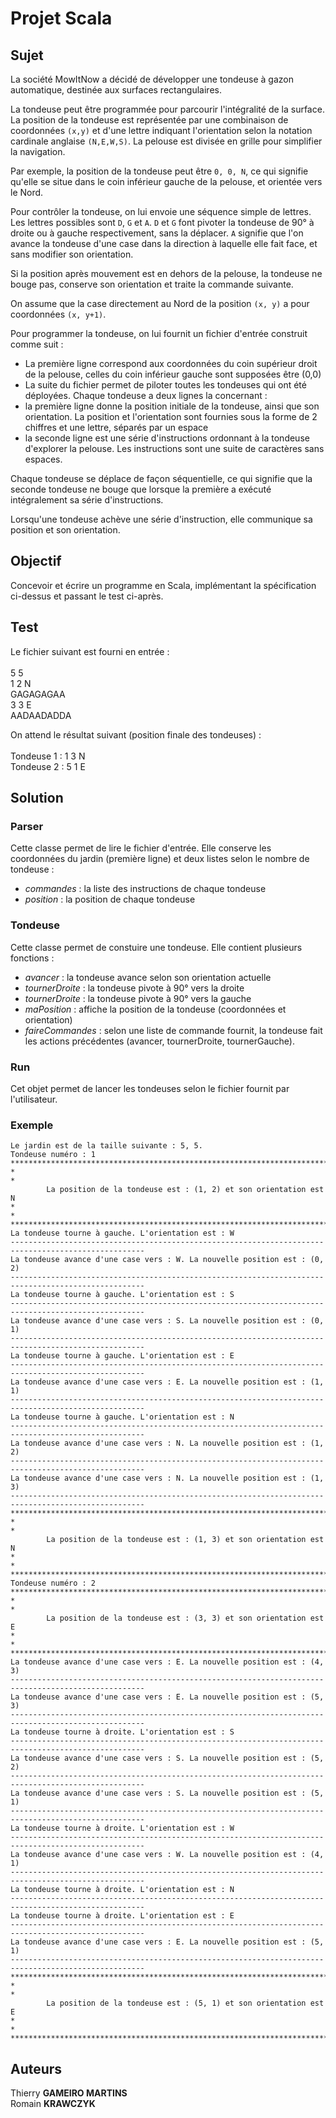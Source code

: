 # Projet Scala

## Sujet

La société MowItNow a décidé de développer une tondeuse à gazon automatique, destinée aux
surfaces rectangulaires.

La tondeuse peut être programmée pour parcourir l'intégralité de la surface.
La position de la tondeuse est représentée par une combinaison de coordonnées `(x,y)` et d'une
lettre indiquant l'orientation selon la notation cardinale anglaise `(N,E,W,S)`. La pelouse est
divisée en grille pour simplifier la navigation.

Par exemple, la position de la tondeuse peut être `0, 0, N`, ce qui signifie qu'elle se situe
dans le coin inférieur gauche de la pelouse, et orientée vers le Nord.

Pour contrôler la tondeuse, on lui envoie une séquence simple de lettres.
Les lettres possibles sont `D`, `G` et `A`.
`D` et `G` font pivoter la tondeuse de 90° à droite ou à gauche respectivement, sans la déplacer. 
`A` signifie que l'on avance la tondeuse d'une case dans la direction à laquelle elle fait face, et sans modifier son orientation.

Si la position après mouvement est en dehors de la pelouse, la tondeuse ne bouge pas,
conserve son orientation et traite la commande suivante.

On assume que la case directement au Nord de la position `(x, y)` a pour coordonnées `(x, y+1)`.

Pour programmer la tondeuse, on lui fournit un fichier d'entrée construit comme suit :

* La première ligne correspond aux coordonnées du coin supérieur droit de la pelouse, celles
du coin inférieur gauche sont supposées être (0,0)
* La suite du fichier permet de piloter toutes les tondeuses qui ont été déployées. Chaque
tondeuse a deux lignes la concernant :
* la première ligne donne la position initiale de la tondeuse, ainsi que son orientation. La
position et l'orientation sont fournies sous la forme de 2 chiffres et une lettre, séparés
par un espace
* la seconde ligne est une série d'instructions ordonnant à la tondeuse d'explorer la
pelouse. Les instructions sont une suite de caractères sans espaces.

Chaque tondeuse se déplace de façon séquentielle, ce qui signifie que la seconde tondeuse ne
bouge que lorsque la première a exécuté intégralement sa série d'instructions.

Lorsqu'une tondeuse achève une série d'instruction, elle communique sa position et son
orientation.

## Objectif 

Concevoir et écrire un programme en Scala, implémentant la spécification ci-dessus et passant le test ci-après.

## Test

Le fichier suivant est fourni en entrée : <br>
<br>
5 5 <br>
1 2 N <br>
GAGAGAGAA <br>
3 3 E <br>
AADAADADDA <br>

On attend le résultat suivant (position finale des tondeuses) : <br>
<br>
Tondeuse 1 : 1 3 N <br>
Tondeuse 2 : 5 1 E <br>

## Solution 

### Parser 

Cette classe permet de lire le fichier d'entrée. Elle conserve les coordonnées du jardin (première ligne) et deux listes selon le nombre de tondeuse : 
- <i>commandes</i> : la liste des instructions de chaque tondeuse
- <i>position</i> : la position de chaque tondeuse 

### Tondeuse 

Cette classe permet de constuire une tondeuse. Elle contient plusieurs fonctions : 
- <i>avancer</i> : la tondeuse avance selon son orientation actuelle 
- <i>tournerDroite</i> : la tondeuse pivote à 90° vers la droite 
- <i>tournerDroite</i> : la tondeuse pivote à 90° vers la gauche
- <i>maPosition</i> : affiche la position de la tondeuse (coordonnées et orientation) 
- <i>faireCommandes</i> : selon une liste de commande fournit, la tondeuse fait les actions précédentes (avancer, tournerDroite, tournerGauche).

### Run 

Cet objet permet de lancer les tondeuses selon le fichier fournit par l'utilisateur.

### Exemple 

```
Le jardin est de la taille suivante : 5, 5.
Tondeuse numéro : 1
****************************************************************************************************
*                                                                                                  *
        La position de la tondeuse est : (1, 2) et son orientation est N
*                                                                                                  *
****************************************************************************************************
La tondeuse tourne à gauche. L'orientation est : W
----------------------------------------------------------------------------------------------------
La tondeuse avance d'une case vers : W. La nouvelle position est : (0, 2)
----------------------------------------------------------------------------------------------------
La tondeuse tourne à gauche. L'orientation est : S
----------------------------------------------------------------------------------------------------
La tondeuse avance d'une case vers : S. La nouvelle position est : (0, 1)
----------------------------------------------------------------------------------------------------
La tondeuse tourne à gauche. L'orientation est : E
----------------------------------------------------------------------------------------------------
La tondeuse avance d'une case vers : E. La nouvelle position est : (1, 1)
----------------------------------------------------------------------------------------------------
La tondeuse tourne à gauche. L'orientation est : N
----------------------------------------------------------------------------------------------------
La tondeuse avance d'une case vers : N. La nouvelle position est : (1, 2)
----------------------------------------------------------------------------------------------------
La tondeuse avance d'une case vers : N. La nouvelle position est : (1, 3)
----------------------------------------------------------------------------------------------------
****************************************************************************************************
*                                                                                                  *
        La position de la tondeuse est : (1, 3) et son orientation est N
*                                                                                                  *
****************************************************************************************************
Tondeuse numéro : 2
****************************************************************************************************
*                                                                                                  *
        La position de la tondeuse est : (3, 3) et son orientation est E
*                                                                                                  *
****************************************************************************************************
La tondeuse avance d'une case vers : E. La nouvelle position est : (4, 3)
----------------------------------------------------------------------------------------------------
La tondeuse avance d'une case vers : E. La nouvelle position est : (5, 3)
----------------------------------------------------------------------------------------------------
La tondeuse tourne à droite. L'orientation est : S
----------------------------------------------------------------------------------------------------
La tondeuse avance d'une case vers : S. La nouvelle position est : (5, 2)
----------------------------------------------------------------------------------------------------
La tondeuse avance d'une case vers : S. La nouvelle position est : (5, 1)
----------------------------------------------------------------------------------------------------
La tondeuse tourne à droite. L'orientation est : W
----------------------------------------------------------------------------------------------------
La tondeuse avance d'une case vers : W. La nouvelle position est : (4, 1)
----------------------------------------------------------------------------------------------------
La tondeuse tourne à droite. L'orientation est : N
----------------------------------------------------------------------------------------------------
La tondeuse tourne à droite. L'orientation est : E
----------------------------------------------------------------------------------------------------
La tondeuse avance d'une case vers : E. La nouvelle position est : (5, 1)
----------------------------------------------------------------------------------------------------
****************************************************************************************************
*                                                                                                  *
        La position de la tondeuse est : (5, 1) et son orientation est E
*                                                                                                  *
****************************************************************************************************
```

## Auteurs 
Thierry <b>GAMEIRO MARTINS</b> <br>
Romain <b>KRAWCZYK</b> <br>
